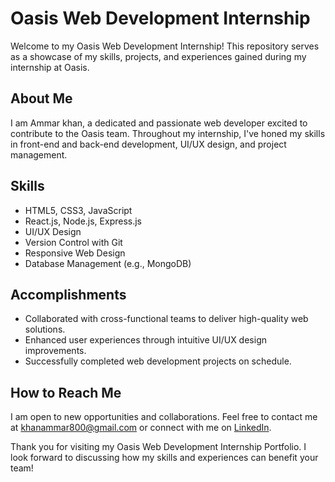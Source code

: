 # Oasis Web Development Internship

Welcome to my Oasis Web Development Internship! This repository serves as a showcase of my skills, projects, and experiences gained during my internship at Oasis. 

## About Me

I am Ammar khan, a dedicated and passionate web developer excited to contribute to the Oasis team. Throughout my internship, I've honed my skills in front-end and back-end development, UI/UX design, and project management.

## Skills

- HTML5, CSS3, JavaScript
- React.js, Node.js, Express.js
- UI/UX Design
- Version Control with Git
- Responsive Web Design
- Database Management (e.g., MongoDB)

## Accomplishments

- Collaborated with cross-functional teams to deliver high-quality web solutions.
- Enhanced user experiences through intuitive UI/UX design improvements.
- Successfully completed web development projects on schedule.

## How to Reach Me

I am open to new opportunities and collaborations. Feel free to contact me at khanammar800@gmail.com or connect with me on [LinkedIn](www.linkedin.com/in/ammar-khan-698747279).

Thank you for visiting my Oasis Web Development Internship Portfolio. I look forward to discussing how my skills and experiences can benefit your team!
